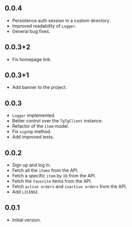 ## 0.0.4

- Persistence auth session in a custom directory.
- Improved readability of `Logger`.
- General bug fixes.

## 0.0.3+2

- Fix homepage link.

## 0.0.3+1

- Add banner to the project.

## 0.0.3

- `Logger` implemented.
- Better control over the `TgTgClient` instance.
- Refactor of the `item` model.
- Fix `signUp` method.
- Add improved tests.

## 0.0.2

- Sign up and log in.
- Fetch all the `items` from the API.
- Fetch a specific `item` by `ID` from the API.
- Fetch the `favorite` items from the API.
- Fetch `active orders` and `inactive orders` from the API.
- Add `LICENSE`.

## 0.0.1

- Initial version.
